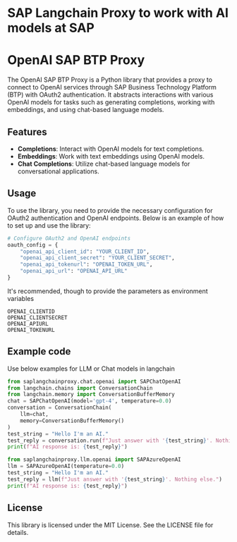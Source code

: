 # SAP Langchain Proxy to work with AI models at SAP 
# OpenAI SAP BTP Proxy

The OpenAI SAP BTP Proxy is a Python library that provides a proxy to connect to OpenAI services through SAP Business Technology Platform (BTP) with OAuth2 authentication. It abstracts interactions with various OpenAI models for tasks such as generating completions, working with embeddings, and using chat-based language models.

## Features

- **Completions**: Interact with OpenAI models for text completions.
- **Embeddings**: Work with text embeddings using OpenAI models.
- **Chat Completions**: Utilize chat-based language models for conversational applications.

## Usage

To use the library, you need to provide the necessary configuration for OAuth2 authentication and OpenAI endpoints. Below is an example of how to set up and use the library:

```python
# Configure OAuth2 and OpenAI endpoints
oauth_config = {
    "openai_api_client_id": "YOUR_CLIENT_ID",
    "openai_api_client_secret": "YOUR_CLIENT_SECRET",
    "openai_api_tokenurl": "OPENAI_TOKEN_URL",
    "openai_api_url": "OPENAI_API_URL"
}
```
It's recommended, though to provide the parameters as environment variables

```
OPENAI_CLIENTID
OPENAI_CLIENTSECRET
OPENAI_APIURL
OPENAI_TOKENURL
```

## Example code
Use below examples for LLM or Chat models in langchain
```python
from saplangchainproxy.chat.openai import SAPChatOpenAI
from langchain.chains import ConversationChain
from langchain.memory import ConversationBufferMemory
chat = SAPChatOpenAI(model='gpt-4', temperature=0.0)
conversation = ConversationChain(
    llm=chat,
    memory=ConversationBufferMemory()
)
test_string = "Hello I'm an AI."
test_reply = conversation.run(f"Just answer with '{test_string}'. Nothing else.")
print(f"AI response is: {test_reply}")

from saplangchainproxy.llm.openai import SAPAzureOpenAI
llm = SAPAzureOpenAI(temperature=0.0)
test_string = "Hello I'm an AI."
test_reply = llm(f"Just answer with '{test_string}'. Nothing else.")
print(f"AI response is: {test_reply}")
```
## License
This library is licensed under the MIT License. See the LICENSE file for details.